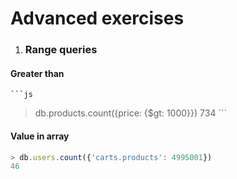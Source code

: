 # Advanced exercises

1. ### Range queries
  #### Greater than
    ```js
> db.products.count({price: {$gt: 1000}})
734
    ```

  #### Value in array
  ```js
> db.users.count({'carts.products': 4995001})
46
  ```
